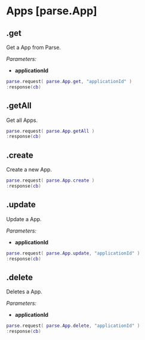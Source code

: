 <style>.codehilite{padding-top:2px;padding-bottom:6px;}</style>

# Apps [parse.App]

## .get

Get a App from Parse.

*Parameters:*

* __applicationId__

```lua
parse.request( parse.App.get, "applicationId" )
:response(cb)
```

## .getAll

Get all Apps.

```lua
parse.request( parse.App.getAll )
:response(cb)
```

## .create

Create a new App.

```lua
parse.request( parse.App.create )
:response(cb)
```

## .update

Update a App.

*Parameters:*

* __applicationId__

```lua
parse.request( parse.App.update, "applicationId" )
:response(cb)
```

## .delete

Deletes a App.

*Parameters:*

* __applicationId__

```lua
parse.request( parse.App.delete, "applicationId" )
:response(cb)
```
